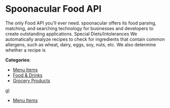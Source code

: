 # Spoonacular Food API


The only Food API you'll ever need.  spoonacular offers its food parsing, matching, and searching technology for businesses and developers to create outstanding applications. Special Diets/Intolerances We automatically analyze recipes to check for ingredients that contain common allergens, such as wheat, dairy, eggs, soy, nuts, etc. We also determine whether a recipe is



**Categories**:
- [Menu Items](https://github.com/apis-list/apis-list#menu-items)
- [Food & Drinks](https://github.com/apis-list/apis-list#food-and-drinks)
- [Grocery Products](https://github.com/apis-list/apis-list#grocery-products)



g)
- [Menu Items](https://github.com/apis-list/apis-list#menu-items)







